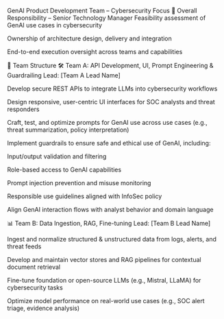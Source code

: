 GenAI Product Development Team – Cybersecurity Focus
👤 Overall Responsibility – Senior Technology Manager
Feasibility assessment of GenAI use cases in cybersecurity

Ownership of architecture design, delivery and integration

End-to-end execution oversight across teams and capabilities

👥 Team Structure
🛠️ Team A: API Development, UI, Prompt Engineering & Guardrailing
Lead: [Team A Lead Name]

Develop secure REST APIs to integrate LLMs into cybersecurity workflows

Design responsive, user-centric UI interfaces for SOC analysts and threat responders

Craft, test, and optimize prompts for GenAI use across use cases (e.g., threat summarization, policy interpretation)

Implement guardrails to ensure safe and ethical use of GenAI, including:

Input/output validation and filtering

Role-based access to GenAI capabilities

Prompt injection prevention and misuse monitoring

Responsible use guidelines aligned with InfoSec policy

Align GenAI interaction flows with analyst behavior and domain language

📊 Team B: Data Ingestion, RAG, Fine-tuning
Lead: [Team B Lead Name]

Ingest and normalize structured & unstructured data from logs, alerts, and threat feeds

Develop and maintain vector stores and RAG pipelines for contextual document retrieval

Fine-tune foundation or open-source LLMs (e.g., Mistral, LLaMA) for cybersecurity tasks

Optimize model performance on real-world use cases (e.g., SOC alert triage, evidence analysis)



